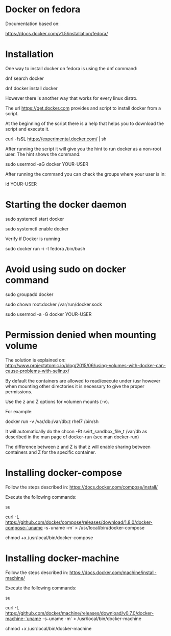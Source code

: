 Docker on fedora
================

Documentation based on:

https://docs.docker.com/v1.5/installation/fedora/

# Installation 

One way to install docker on fedora is using the dnf command:

dnf search docker

dnf docker install docker

However there is another way that works for every linux distro.

The url https://get.docker.com provides and script to install docker from a script.

At the beginning of the script there is a help that helps you to download the script and execute it.

curl -fsSL https://experimental.docker.com/ | sh

After running the script it will give you the hint to run docker as a non-root user. The hint shows the command:

sudo usermod -aG docker YOUR-USER

After running the command you can check the groups where your user is in:

id YOUR-USER

# Starting the docker daemon 

sudo systemctl start docker

sudo systemctl enable docker

Verify if Docker is running

sudo docker run -i -t fedora /bin/bash


# Avoid using sudo on docker command

sudo groupadd docker

sudo chown root:docker /var/run/docker.sock

sudo usermod -a -G docker YOUR-USER


# Permission denied when mounting volume

The solution is explained on: http://www.projectatomic.io/blog/2015/06/using-volumes-with-docker-can-cause-problems-with-selinux/

By default the containers are allowed to read/execute under /usr however when mounting other directories it is necessary to give the proper permissions.

Use the z and Z options for volumen mounts (-v).


For example:

docker run -v /var/db:/var/db:z rhel7 /bin/sh

It will automatically do the chcon -Rt svirt_sandbox_file_t /var/db as described in the man page of docker-run (see man docker-run)

The difference between z and Z is that z will enable sharing between containers and Z for the specific container.

# Installing docker-compose

Follow the steps described in: https://docs.docker.com/compose/install/

Execute the following commands:

su

curl -L https://github.com/docker/compose/releases/download/1.8.0/docker-compose-`uname -s`-`uname -m` > /usr/local/bin/docker-compose

chmod +x /usr/local/bin/docker-compose

# Installing docker-machine

Follow the steps described in: https://docs.docker.com/machine/install-machine/

Execute the following commands:

su

curl -L https://github.com/docker/machine/releases/download/v0.7.0/docker-machine-`uname -s`-`uname -m` > /usr/local/bin/docker-machine 

chmod +x /usr/local/bin/docker-machine
